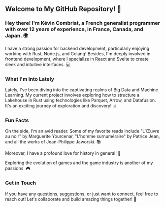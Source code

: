 ## Welcome to My GitHub Repository! 🚀

### Hey there! I'm Kévin Combriat, a French generalist programmer with over 12 years of experience, in France, Canada, and Japan. 🌍

I have a strong passion for backend development, particularly enjoying working with Rust, Node.js, and Golang! Besides, I'm deeply involved in frontend development, where I specialize in React and Svelte to create sleek and intuitive interfaces. 💻

### What I'm Into Lately

Lately, I've been diving into the captivating realms of Big Data and Machine Learning. My current project involves exploring how to structure a Lakehouse in Rust using technologies like Parquet, Arrow, and Datafusion. It's an exciting journey of exploration and discovery! 📊

### Fun Facts

On the side, I'm an avid reader. Some of my favorite reads include "L'Œuvre au noir" by Marguerite Yourcenar, "L'homme surnuméraire" by Patrice Jean, and all the works of Jean-Philippe Jaworski. 📚

Moreover, I have a profound love for history in general! 📜

Exploring the evolution of games and the game industry is another of my passions. 🎮

### Get in Touch

If you have any questions, suggestions, or just want to connect, feel free to reach out! Let's collaborate and build amazing things together! 📩

